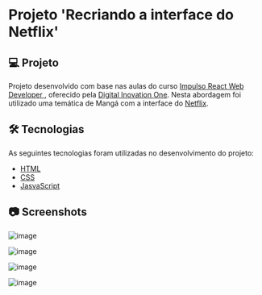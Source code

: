 # Projeto 'Recriando a interface do Netflix'


## 💻 Projeto

Projeto desenvolvido com base nas aulas do curso [Impulso React Web Developer
][course], oferecido pela [Digital Inovation One][author]. Nesta abordagem foi utilizado uma temática de Mangá com a interface do [Netflix][Netflix].

## 🛠 Tecnologias

As seguintes tecnologias foram utilizadas no desenvolvimento do projeto:

- [HTML][HTML]
- [CSS][CSS]
- [JasvaScript][JasvaScript]

## 📷 Screenshots

  ![image](https://user-images.githubusercontent.com/26777235/140832920-cf3e6265-d9c6-450d-9262-81ce20bdd9b0.png)
  
  ![image](https://user-images.githubusercontent.com/26777235/140833133-7365a77c-5af8-43eb-9fe2-630bc091b70d.png)
  
  ![image](https://user-images.githubusercontent.com/26777235/140833198-b2f75267-4217-4888-8d3c-770f76ea42fc.png)
  
  ![image](https://user-images.githubusercontent.com/26777235/140833230-9184ba72-38da-4048-9dd7-a4622ac3d886.png)




[course]: https://web.digitalinnovation.one/track/impulso-react-web-developer?tab=path
[author]: https://digitalinnovation.one/
[HTML]: https://www.w3schools.com/html/
[CSS]: https://www.w3schools.com/css/
[JasvaScript]: https://www.javascript.com/
[Netflix]: https://www.netflix.com
